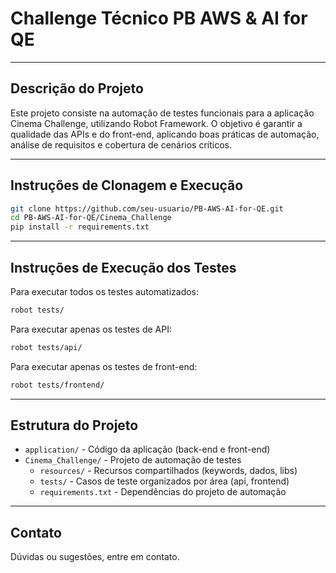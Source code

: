 # Challenge Técnico PB AWS & AI for QE

---

## Descrição do Projeto

Este projeto consiste na automação de testes funcionais para a aplicação Cinema Challenge, utilizando Robot Framework. O objetivo é garantir a qualidade das APIs e do front-end, aplicando boas práticas de automação, análise de requisitos e cobertura de cenários críticos.

---

## Instruções de Clonagem e Execução

```bash
git clone https://github.com/seu-usuario/PB-AWS-AI-for-QE.git
cd PB-AWS-AI-for-QE/Cinema_Challenge
pip install -r requirements.txt
```

---

## Instruções de Execução dos Testes

Para executar todos os testes automatizados:

```bash
robot tests/
```

Para executar apenas os testes de API:

```bash
robot tests/api/
```

Para executar apenas os testes de front-end:

```bash
robot tests/frontend/
```

---

## Estrutura do Projeto

- `application/` - Código da aplicação (back-end e front-end)
- `Cinema_Challenge/` - Projeto de automação de testes
  - `resources/` - Recursos compartilhados (keywords, dados, libs)
  - `tests/` - Casos de teste organizados por área (api, frontend)
  - `requirements.txt` - Dependências do projeto de automação

---

## Contato

Dúvidas ou sugestões, entre em contato.
